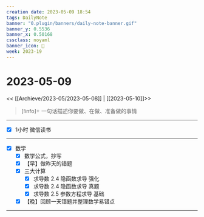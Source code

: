 ```yaml
---
creation date: 2023-05-09 18:54
tags: DailyNote
banner: "0.plugin/banners/daily-note-banner.gif"
banner_y: 0.5536
banner_x: 0.50168
cssclass: noyaml
banner_icon: 💌
week: 2023-19
---
```


# 2023-05-09

<< [[Archieve/2023-05/2023-05-08]] | [[2023-05-10]]>>


> [!info]+ 一句话描述你要做、在做、准备做的事情
> 

---

- [x] 1小时 微信读书

---

- [x] 数学
	- [x] 数学公式，抄写
	- [x] 【早】做昨天的错题
	- [x] 三大计算
		- [x] 求导数 2.4 隐函数求导 强化
		- [x] 求导数 2.4 隐函数求导 真题
		- [x] 求导数 2.5 参数方程求导 基础
	- [x] 【晚】回顾一天错题并整理数学易错点

---

